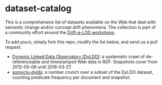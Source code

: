 # dataset-catalog

This is a comprehensive list of datasets available on the Web that deal with semantic change and/or concept drift phenomena. The collection is part of a community effort around the [Drift-a-LOD workshops](http://event.cwi.nl/drift-a-lod/2016/).

To add yours, simply fork this repo, modify the list below, and send us a pull request.

- [Dynamic Linked Data Observatory (DyLDO)](http://swse.deri.org/dyldo/data/): a systematic crawl of de-referenceable and timestamped Web data in RDF. Snapshots cover from 2012-05-06 until 2016-03-27.
- [somoclu-dyldo](https://github.com/albertmeronyo/somoclu-dyldo/tree/master/data): a number crunch over a subset of the DyLDO dataset, counting predicate frequency per document and snapshot.
